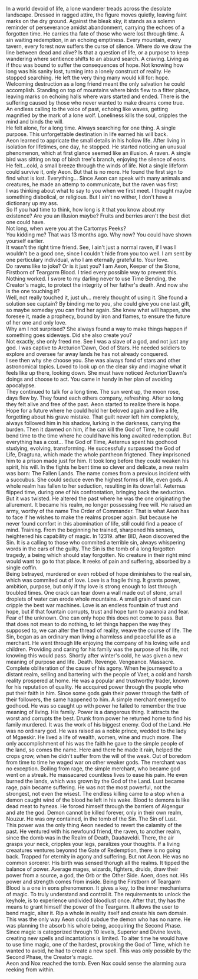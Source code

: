 In a world devoid of life, a lone wanderer treads across the desolate landscape. Dressed in ragged attire, the figure moves quietly, leaving faint marks on the dry ground. Against the bleak sky, it stands as a solemn reminder of perseverance amidst abandonment, carrying the echoes of a forgotten time. He carries tha fate of those who were lost through time. A sin waiting redemption, in an echoing emptiness. Every mountain, every tavern, every forest now suffers the curse of silence. Where do we draw the line between dead and alive? Is that a question of life, or a purpose to keep wandering where sentience shifts to an absurd search. A craving. Living as if thou was bound to suffer the consequences of hope. Not knowing how long was his sanity lost, turning into a lonely construct of reality. He stopped searching. He left the very thing many would kill for: hope. Welcoming destruction as a long friend meant the only salvation he could accomplish. Standing on top of mountains where birds flew to a fitter place, leaving marks on echoing halls where wars started and ended. There is the suffering caused by those who never wanted to make dreams come true. An endless calling to the voice of past, echoing like waves, getting magnified by the mark of a lone wolf. Loneliness kills the soul, cripples the mind and binds the will.  
He felt alone, for a long time. Always searching for one thing. A single purpose. This unforgettable destination in life earned his will back.   
Aeon learned to appricate the small details in his hollow life. After living in isolation for lifetimes, one day, he stopped. He started noticing an unusual phenomenon, which at first glance seemed like an illusion. A raven. A single bird was sitting on top of birch tree's branch, enjoying the silence of eons. He felt...cold, a small breeze through the winds of life. Not a single lifeform could survive it, only Aeon. But that is no more. He found the first sign to find what is lost. Everything... Since Aeon can speak with many animals and creatures, he made an attemp to communicate, but the raven was first:  
I was thinking about what to say to you when we first meet. I thought maybe something diabolical, or religious. But I ain't no wither, I don't have a dictionary up my ass.  
So If you had time to think, how long is it that you know about my existence? Are you an illusion maybe? Fruits and berries aren't the best diet one could have.  
Not long, when were you at the Cartomys Peeks?  
You kidding me? That was 13 months ago. Why now? You could have shown yourself earlier.  
It wasn't the right time friend. See, I ain't just a normal raven, if I was I wouldn't be a good one, since I couldn't hide from you too well. I am sent by one perticulary individual, who I am eternally grateful to. Your love.   
Do ravens like to joke? Or is it just you? I am Aeon, Keeper of the Stone, Firstborn of Teargarm Blood. I tried every possible way to prevent this. Nothing worked. I swore to my darling never to use Time Bending, the Creator's magic, to protect the integrity of her father's death. And now she is the one touching it?  
Well, not really touched it, just uh... merely thought of using it. She found a solution see captain? By binding me to you, she could give you one last gift, so maybe someday you can find her again. She knew what will happen, she foresee it, made a prophecy, bound by iron and flames, to ensure the future of her one and only love.  
Why am I not surprised? She always found a way to make things happen if something goes sideways. Did she also create you?  
Not exactly, she only freed me. See I was a slave of a god, and not just any god. I was captive to Arcturion'Dawn, God of Stars. He needed soldiers to explore and oversee far away lands he has not already conquered.  
I see then why she choose you. She was always fond of stars and other astronomical topics. Loved to look up on the clear sky and imagine what it feels like up there, looking down. She must have noticed Arcturion'Dawn's doings and choose to act. You came in handy in her plan of avoiding apocalypse.  
They continued to talk for a long time. The sun went up, the moon rose, days flew by. They found each others company, refreshing. After so long they felt alive and free of the past. Aeon started to realize there is hope. Hope for a future where he could hold her beloved again and live a life, forgetting about his grave mistake. That guilt never left him completely, always followed him in his shadow, lurking in the darkness, carrying the burden. Then it dawned on him, if he can kill the God of Time, he could bend time to the time where he could have his long awaited redemption. But everything has a cost... The God of Time, Aeternus spent his godhood studying, evolving, transforming. He successfully surpassed the God of Life, Dragtuna, which made the whole pantheon frigtened. They imprisoned him to a prison made just for him. It took long before they could weaken his spirit, his will. In the fights he bent time so clever and delicate, a new realm was born: The Fallen Lands. The name comes from a previous incident with a succubus. She could seduce even the highest forms of life, even gods. A whole realm has fallen to her seduction, resulting in its downfall. Aeternus flipped time, during one of his confrontation, bringing back the seduction. But it was twisted. He altered the past where he was the one originating the allurement. It became his realm, no longer possessing free will. He raised an army, worthy of the name The Order of Commander. That is what Aeon has to face if he wishes to make the realms prosper again. But because he never found comfort in this abomination of life, still could find a peace of mind. Training. From the beginning he trained, sharpened his senses, heightened his capability of magic. In 12319. after BID, Aeon discovered the Sin. It is a calling to those who commited a terrible sin, always whispering words in the ears of the guilty. The Sin is the tomb of a long forgotten tragedy, a being which should stay forgotten. No creature in their right mind would want to go to that place. It reeks of pain and suffering, absorbed by a single coffin.  
Being betrayed, murdered or even robbed of hope diminishes to the real sin, which was commited out of love. Love is a fragile thing. It grants power, ambition, purpose, but only if thy love is strong enough to last through troubled times. One crack can tear down a wall made out of stone, small droplets of water can erode whole mountains. A small grain of sand can cripple the best war machines. Love is an endless fountain of trust and hope, but if that fountain corrupts, trust and hope turn to paranoia and fear. Fear of the unknown. One can only hope this does not come to pass. But that does not mean to do nothing, to let things happen the way they supposed to, we can alter the thread of reality, weave the course of life. The Sin, began as an ordinary man living a harmless and peaceful life as a merchant. He went through life enjoying the company of his loving wife and children. Providing and caring for his family was the purpose of his life, not knowing this would pass. Shortly after winter's cold, he was given a new meaning of purpose and life. Death. Revenge. Vengeance. Massacre. Complete obliteration of the cause of his agony. When he journeyed to a distant realm, selling and bartering with the people of Vaet, a cold and harsh reality prospered at home. He was a popular and trustworthy trader, known for his reputation of quality. He accquired power through the people who put their faith in him. Since some gods gain their power through the faith of their followers, the same happened to him. A simple merchant emerged to godhood. He was so caught up with power he failed to remember the true meaning of living. His family. Power is a dangerous thing. It attracts the worst and corrupts the best. Drunk from power he returned home to find his family murdered. It was the work of his biggest enemy. God of the Land. He was no ordinary god. He was raised as a noble prince, wedded to the lady of Mgaeskir. He lived a life of wealth, women, wine and much more. The only accomplishment of his was the faith he gave to the simple people of the land, so comes the name. Here and there he made it rain, helped the crops grow, when he didn't suffer from the will of the weak. Out of boredom from time to time he waged war on other weaker gods. The merchant was no exception. Boiling from rage, the simple merchant, who became god went on a streak. He massacared countless lives to ease his pain. He even burned the lands, which was grown by the God of the Land. Lust became rage, pain became suffering. He was not the most powerful, not the strongest, not even the wisest. The endless killing came to a stop when a demon caught wind of the blood he left in his wake. Blood to demons is like dead meat to hyneas. He forced himself through the barriers of Algengur and ate the god. Demon cannot be killed forever, only in their own realm, Nouzur. He was ony contained, in the tomb of the Sin. The Sin of Lust.  
This power was the only thing Aeon needed to revert the calamity of the past. He ventured with his newfound friend, the raven, to another realm, since the domb was in the Realm of Death, Dauðaveldi. There, the air grasps your neck, cripples your legs, paralizes your thoughts. If a living creaatures ventures beyonnd the Gate of Redemption, there is no going back. Trapped for eternity in agony and suffering. But not Aeon. He was no common sorcerer. His birth was sensed thorugh all the realms. It tipped the balance of power. Average mages, wizards, fighters, druids, draw their power from a source, a god, the Orb or the Other Side. Aoen, does not. His power and strength comes from inside. Being the Firstborn of Teargarm Blood is a one in eons phenomenon. It gives a key, to the inner mechanisms of magic. To truly understand and control it. The requirements to unlock the keyhole, is to experience undivided bloodlust once. After that, thy has the means to grant himself the power of the Teargarm. It allows the user to bend magic, alter it. Rip a whole in reality itself and create his own domain. This was the only way Aeon could subdue the demon who has no name. He was planning the absorb his whole being, accquiring the Second Phase. Since magic is categorized through 10 levels, Superior and Divine levels, creating new spells and incantations is limited. To alter time he would have to use time magic, one of the hardest, provoking the God of Time, which he wanted to avoid, he had to create a new spell. This was only possible by the Second Phase, the Creator's magic.  
Aeon and Nox reached the tomb. Even Nox could sense the alarming aura reeking from within.